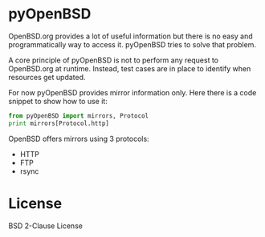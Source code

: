 ---
---
# pyOpenBSD

OpenBSD.org provides a lot of useful information but there is no easy and
programmatically way to access it. pyOpenBSD tries to solve that problem.

A core principle of pyOpenBSD is not to perform any request to OpenBSD.org at
runtime. Instead, test cases are in place to identify when resources get
updated.

For now pyOpenBSD provides mirror information only. Here there is a code
snippet to show how to use it:

```python
from pyOpenBSD import mirrors, Protocol
print mirrors[Protocol.http]
```

OpenBSD offers mirrors using 3 protocols:

* HTTP
* FTP
* rsync

# License
BSD 2-Clause License
